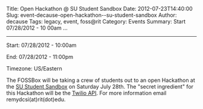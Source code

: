 Title: Open Hackathon @ SU Student Sandbox
Date: 2012-07-23T14:40:00
Slug: event-decause-open-hackathon--su-student-sandbox
Author: decause
Tags: legacy, event, foss@rit
Category: Events
Summary: Start  07/28/2012 - 10 00am ... 

---
Start: 07/28/2012 - 10:00am

End: 07/28/2012 - 11:00pm

Timezone: US/Eastern

The FOSSBox will be taking a crew of students out to an open Hackathon at the
[SU Student Sandbox](http://www.syracusestudentsandbox.com/) on Saturday July
28th. The "secret ingredient" for this Hackathon will be the [Twilio
API](http://www.twilio.com/docs). For more information email
remydcsi(at)rit(dot)edu.

